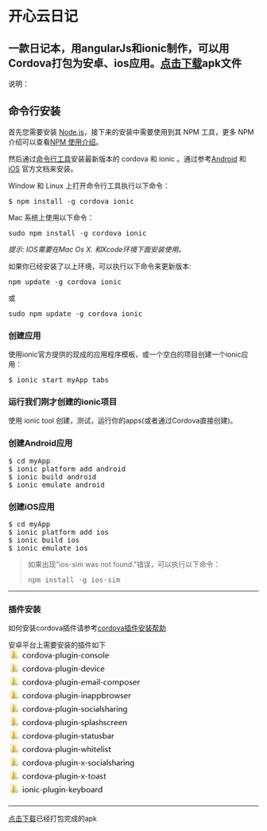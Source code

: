 # 开心云日记
<h2>一款日记本，用angularJs和ionic制作，可以用Cordova打包为安卓、ios应用。<a href="https://github.com/jakeyChen1994/happy-notebook/raw/master/ionicNoteBook.apk">点击下载</a>apk文件</h2>
<p>说明：</p>
<h2>命令行安装</h2>
<p>
首先您需要安装 <a href="https://nodejs.org/en/">Node.js</a>，接下来的安装中需要使用到其 NPM 工具，更多 NPM 介绍可以查看<a href="https://www.npmjs.com/">NPM 使用介绍</a>。</p>
<p>然后通过<a href="https://npmjs.org/package/ionic" target="_blank">命令行工具</a>安装最新版本的 cordova 和 ionic 。通过参考<a href="http://cordova.apache.org/docs/en/latest/guide/platforms/android/index.html" target="_blank">Android</a> 和 <a href="http://cordova.apache.org/docs/en/latest/guide/platforms/ios/index.html" target="_blank">iOS</a> 官方文档来安装。
</p>
<p>Window 和 Linux 上打开命令行工具执行以下命令：</p>
<pre>
$ npm install -g cordova ionic
</pre>
<p>Mac 系统上使用以下命令：</p>
<pre>
sudo npm install -g cordova ionic
</pre>
<p>
<i>
  提示: IOS需要在Mac Os X. 和Xcode环境下面安装使用。
</i>
</p>
<p>如果你已经安装了以上环境，可以执行以下命令来更新版本:</p>
<pre>
npm update -g cordova ionic
</pre>
<p>
或</p>
<pre>
sudo npm update -g cordova ionic
</pre>
<h3>创建应用</h3>
<p>

使用ionic官方提供的现成的应用程序模板，或一个空白的项目创建一个ionic应用：</p>
<pre>
$ ionic start myApp tabs
</pre>

<h3>运行我们刚才创建的ionic项目</h3>
<p>
使用 ionic tool 创建，测试，运行你的apps(或者通过Cordova直接创建)。</p>
<h3>创建Android应用</h3>
<pre>
$ cd myApp
$ ionic platform add android
$ ionic build android
$ ionic emulate android
</pre>
<h3>创建iOS应用</h3>
<pre>
$ cd myApp
$ ionic platform add ios
$ ionic build ios
$ ionic emulate ios
</pre>


<blockquote>
<p>如果出现"ios-sim was not found."错误，可以执行以下命令：</p>
<pre>npm install -g ios-sim</pre>
</blockquote>
<hr>
<h3>插件安装</h3>
<p>如何安装cordova插件请参考<a href="http://cordova.apache.org/plugins/faq.html" target="_blank">cordova插件安装帮助</a></p>
安卓平台上需要安装的插件如下
<br />
<img src="plugins.png" />
<hr />
<a href="https://github.com/jakeyChen1994/happy-notebook/raw/master/ionicNoteBook.apk">点击下载</a>已经打包完成的apk
